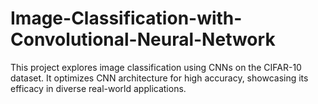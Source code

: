 # Image-Classification-with-Convolutional-Neural-Network
This project explores image classification using CNNs on the CIFAR-10 dataset. It optimizes CNN architecture for high accuracy, showcasing its efficacy in diverse real-world applications.
